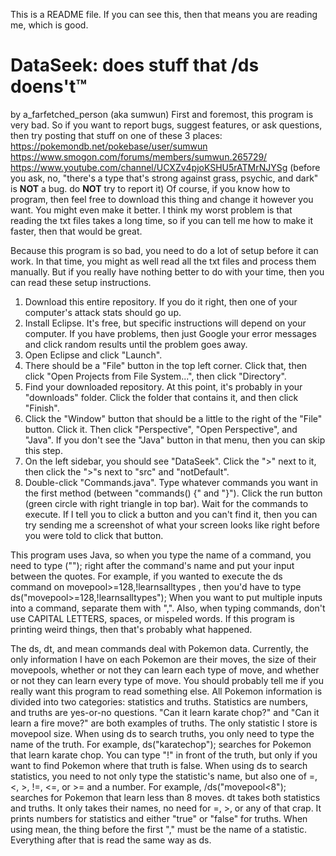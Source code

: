 This is a README file. If you can see this, then that means you are reading me, which is good. 
# DataSeek: does stuff that /ds doens't™ 
by a_farfetched_person (aka sumwun) 
First and foremost, this program is very bad. So if you want to report bugs, suggest features, or ask questions, then try posting that stuff on one of these 3 places: 
https://pokemondb.net/pokebase/user/sumwun
https://www.smogon.com/forums/members/sumwun.265729/
https://www.youtube.com/channel/UCXZv4pjoKSHU5rATMrNJYSg
(before you ask, no, "there's a type that's strong against grass, psychic, and dark" is **NOT** a bug. do **NOT** try to report it)
Of course, if you know how to program, then feel free to download this thing and change it however you want. You might even make it better. I think my worst problem is that reading the txt files takes a long time, so if you can tell me how to make it faster, then that would be great. 

Because this program is so bad, you need to do a lot of setup before it can work. In that time, you might as well read all the txt files and process them manually.  But if you really have nothing better to do with your time, then you can read these setup instructions. 
1. Download this entire repository. If you do it right, then one of your computer's attack stats should go up. 
2. Install Eclipse. It's free, but specific instructions will depend on your computer. If you have problems, then just Google your error messages and click random results until the problem goes away. 
3. Open Eclipse and click "Launch". 
4. There should be a "File" button in the top left corner. Click that, then click "Open Projects from File System...", then click "Directory". 
5. Find your downloaded repository. At this point, it's probably in your "downloads" folder. Click the folder that contains it, and then click "Finish". 
6. Click the "Window" button that should be a little to the right of the "File" button. Click it. Then click "Perspective", "Open Perspective", and "Java". If you don't see the "Java" button in that menu, then you can skip this step. 
7. On the left sidebar, you should see "DataSeek". Click the ">" next to it, then click the ">"s next to "src" and "notDefault". 
8. Double-click "Commands.java". Type whatever commands you want in the first method (between "commands() {" and "}"). Click the run button (green circle with right triangle in top bar). Wait for the commands to execute. 
If I tell you to click a button and you can't find it, then you can try sending me a screenshot of what your screen looks like right before you were told to click that button. 

This program uses Java, so when you type the name of a command, you need to type (""); right after the command's name and put your input between the quotes. For example, if you wanted to execute the ds command on movepool>=128,!learnsalltypes , then you'd have to type 
ds("movepool>=128,!learnsalltypes");
When you want to put multiple inputs into a command, separate them with ",". Also, when typing commands, don't use CAPITAL LETTERS, spaces, or mispeled words. If this program is printing weird things, then that's probably what happened. 

The ds, dt, and mean commands deal with Pokemon data. Currently, the only information I have on each Pokemon are their moves, the size of their movepools, whether or not they can learn each type of move, and whether or not they can learn every type of move. You should probably tell me if you really want this program to read something else. 
All Pokemon information is divided into two categories: statistics and truths. Statistics are numbers, and truths are yes-or-no questions. "Can it learn karate chop?" and "Can it learn a fire move?" are both examples of truths. The only statistic I store is movepool size. 
When using ds to search truths, you only need to type the name of the truth. For example, ds("karatechop"); searches for Pokemon that learn karate chop. You can type "!" in front of the truth, but only if you want to find Pokemon where that truth is false. 
When using ds to search statistics, you need to not only type the statistic's name, but also one of =, <, >, !=, <=, or >= and a number. For example, /ds("movepool<8"); searches for Pokemon that learn less than 8 moves. 
dt takes both statistics and truths. It only takes their names, no need for =, >, or any of that crap. It prints numbers for statistics and either "true" or "false" for truths. 
When using mean, the thing before the first "," must be the name of a statistic. Everything after that is read the same way as ds. 